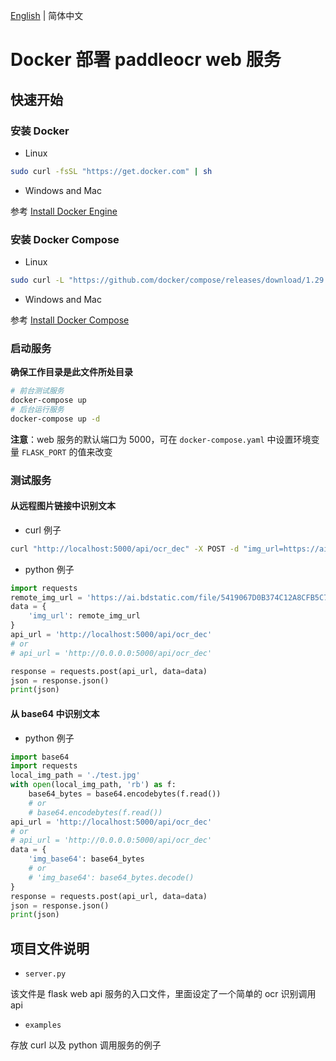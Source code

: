 [English](README.md) | 简体中文

# Docker 部署 paddleocr web 服务

## 快速开始

### 安装 Docker

- Linux

```bash
sudo curl -fsSL "https://get.docker.com" | sh
```

- Windows and Mac

参考 [Install Docker Engine](https://docs.docker.com/engine/install/)

### 安装 Docker Compose

- Linux

```bash
sudo curl -L "https://github.com/docker/compose/releases/download/1.29.2/docker-compose-$(uname -s)-$(uname -m)" -o "/usr/local/bin/docker-compose"
```

- Windows and Mac

参考 [Install Docker Compose](https://docs.docker.com/compose/install/)

### 启动服务

**确保工作目录是此文件所处目录**

```bash
# 前台测试服务
docker-compose up
# 后台运行服务
docker-compose up -d
```

**注意**：web 服务的默认端口为 5000，可在 `docker-compose.yaml` 中设置环境变量 `FLASK_PORT` 的值来改变

### 测试服务

#### 从远程图片链接中识别文本

- curl 例子

```bash
curl "http://localhost:5000/api/ocr_dec" -X POST -d "img_url=https://ai.bdstatic.com/file/5419067D0B374C12A8CFB5C74684CC06"
```

- python 例子

```python
import requests
remote_img_url = 'https://ai.bdstatic.com/file/5419067D0B374C12A8CFB5C74684CC06'
data = {
    'img_url': remote_img_url
}
api_url = 'http://localhost:5000/api/ocr_dec'
# or
# api_url = 'http://0.0.0.0:5000/api/ocr_dec'

response = requests.post(api_url, data=data)
json = response.json()
print(json)

```

#### 从 base64 中识别文本

- python 例子

```python
import base64
import requests
local_img_path = './test.jpg'
with open(local_img_path, 'rb') as f:
    base64_bytes = base64.encodebytes(f.read())
    # or
    # base64.encodebytes(f.read())
api_url = 'http://localhost:5000/api/ocr_dec'
# or
# api_url = 'http://0.0.0.0:5000/api/ocr_dec'
data = {
    'img_base64': base64_bytes
    # or
    # 'img_base64': base64_bytes.decode()
}
response = requests.post(api_url, data=data)
json = response.json()
print(json)

```

## 项目文件说明

- `server.py`

该文件是 flask web api 服务的入口文件，里面设定了一个简单的 ocr 识别调用 api

- `examples`

存放 curl 以及 python 调用服务的例子

